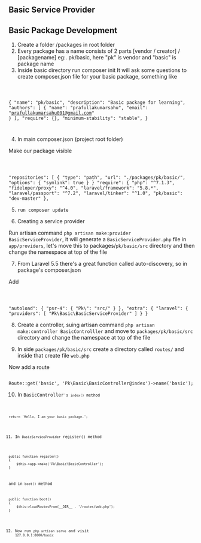 ## Basic Service Provider

## Basic Package Development 

1. Create a folder /packages in root folder
2. Every package has a name consists of 2 parts [vendor / creator] / [packagename]
eg:. pk/basic, here "pk" is vendor and "basic" is package name
3. Inside basic directory run composer init
It will ask some questions to create composer.json file for your basic package, something like


<code>

{
    "name": "pk/basic",
    "description": "Basic package for learning",
    "authors": [
        {
            "name": "prafullakumarsahu",
            "email": "prafullakumarsahu001@gmail.com"
        }
    ],
    "require": {},
    "minimum-stability": "stable",
}

</code>

4. In main composer.json (project root folder)

Make our package visible

<code>

 "repositories": [
    {
        "type": "path",
        "url": "./packages/pk/basic/",
        "options": {
            "symlink": true 
        }
    }
   "require": {
        "php": "^7.1.3",
        "fideloper/proxy": "^4.0",
        "laravel/framework": "5.8.*",
        "laravel/passport": "^7.2",
        "laravel/tinker": "^1.0",
        "pk/basic": "dev-master"
    },
</code>


5. <code>run composer update</code>

6. Creating a service provider

Run artisan command <code>php artisan make:provider BasicServiceProvider</code>, it will generate a <code>BasicServiceProvider.php</code> file in <code>app/providers</code>, let's move this to packages/<code>pk/basic/src</code> directory and then change the namespace at top of the file

7. From Laravel 5.5 there's a great function called auto-discovery, so in package's composer.json

Add

<code>

 "autoload": {
        "psr-4": {
          "Pk\\": "src/"
        }
      },
    "extra": {
        "laravel": {
            "providers": [
                "Pk\\Basic\\BasicServiceProvider"
            ]
        }
    }
</code>

8. Create a controller, suing artisan command <code>php artisan make:controller BasicControlller</code> and move to <code>packages/pk/basic/src</code> directory and change the namespace at top of the file

9. In side <code>packages/pk/basic/src</code> create a directory called <code>routes/</code> and inside that create file <code>web.php</code> 

Now add a route

<code>
Route::get('basic', 'Pk\Basic\BasicController@index')->name('basic');
</code>

10. In <code>BasicController<code/>'s  <code>index()</code> method 

<code>
return 'Hello, I am your basic package.';
</code>

11. In <code>BasicServiceProvider</code> register() method

<code>
public function register()
{
    $this->app->make('Pk\Basic\BasicController');
}
</code>

and in <code>boot()</code> method

<code>
public function boot()
{
    $this->loadRoutesFrom(__DIR__ . '/routes/web.php');
}
</code>

12. Now run <code>php artisan serve</code> and visit <code>127.0.0.1:8000/basic</code>